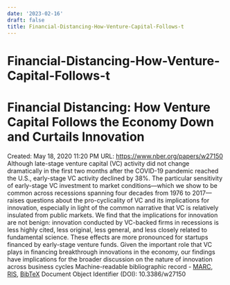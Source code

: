 ```yaml
---
date: '2023-02-16'
draft: false
title: Financial-Distancing-How-Venture-Capital-Follows-t
---
```


# Financial-Distancing-How-Venture-Capital-Follows-t

# Financial Distancing: How Venture Capital Follows the Economy Down and Curtails Innovation
Created: May 18, 2020 11:20 PM
URL: https://www.nber.org/papers/w27150
Although late-stage venture capital (VC) activity did not change dramatically in the first two months after the COVID-19 pandemic reached the U.S., early-stage VC activity declined by 38%.
The particular sensitivity of early-stage VC investment to market conditions—which we show to be common across recessions spanning four decades from 1976 to 2017—raises questions about the pro-cyclicality of VC and its implications for innovation, especially in light of the common narrative that VC is relatively insulated from public markets.
We find that the implications for innovation are not benign: innovation conducted by VC-backed firms in recessions is less highly cited, less original, less general, and less closely related to fundamental science.
These effects are more pronounced for startups financed by early-stage venture funds.
Given the important role that VC plays in financing breakthrough innovations in the economy, our findings have implications for the broader discussion on the nature of innovation across business cycles
Machine-readable bibliographic record - [MARC](https://www.nber.org/papers/w27150.marc), [RIS](https://www.nber.org/papers/w27150.ris), [BibTeX](https://www.nber.org/papers/w27150.bib)
Document Object Identifier (DOI): 10.3386/w27150
